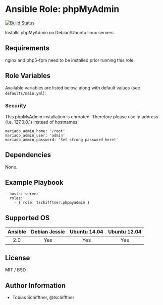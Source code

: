 # Ansible Role: phpMyAdmin

[![Build Status](https://travis-ci.org/tschifftner/ansible-role-phpmyadmin.svg)](https://travis-ci.org/tschifftner/ansible-role-phpmyadmin)

Installs phpMyAdmin on Debian/Ubuntu linux servers.

## Requirements

nginx and php5-fpm need to be installed prior running this role.

## Role Variables

Available variables are listed below, along with default values (see `defaults/main.yml`):

### Security

This phpMyAdmin installation is chrooted. Therefore please use ip address (i.e. 127.0.0.1) instead of hostnames!

```
mariadb_admin_home: '/root'
mariadb_admin_user: 'admin'
mariadb_admin_password: 'Set strong password here!'
```

## Dependencies

None.

## Example Playbook

    - hosts: server
      roles:
        - { role: tschifftner.phpmyadmin }

## Supported OS
Ansible          | Debian Jessie    | Ubuntu 14.04    | Ubuntu 12.04
:--------------: | :--------------: | :-------------: | :-------------: 
2.0              | Yes              | Yes             | Yes

## License

MIT / BSD

## Author Information

 - Tobias Schifftner, @tschifftner